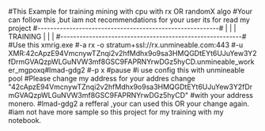 #This Example for training mining with cpu with rx OR randomX algo
#Your can follow this ,but iam not recommendations for your user its for read my project
#---------------------------------------------------------#
|                                                         |
|                          TRAINING                       |
|                                                         |
#---------------------------------------------------------#
#Use this xmrig.exe
#-a rx -o stratum+ssl://rx.unmineable.com:443
#-u XMR:42cApzE94VmcnywTZnqi2v2hfMdhx9o9sa3HMQGDtEYt6UJuYew3Y2fDrmGVAQzpWLGuNVW3mf8GSC9FAPRNYrwDGz5hyCD.unmineable_worker_mgpoxq#lmad-gdg2
#-p x 
#pause
#i use config this with unmineable pool
#Please change my address for your addres change "42cApzE94VmcnywTZnqi2v2hfMdhx9o9sa3HMQGDtEYt6UJuYew3Y2fDrmGVAQzpWLGuNVW3mf8GSC9FAPRNYrwDGz5hyCD"
#with your address monero.
#lmad-gdg2 a refferal ,your can used this OR your change again.
#iam not have more sample so this project for my training with my notebook.